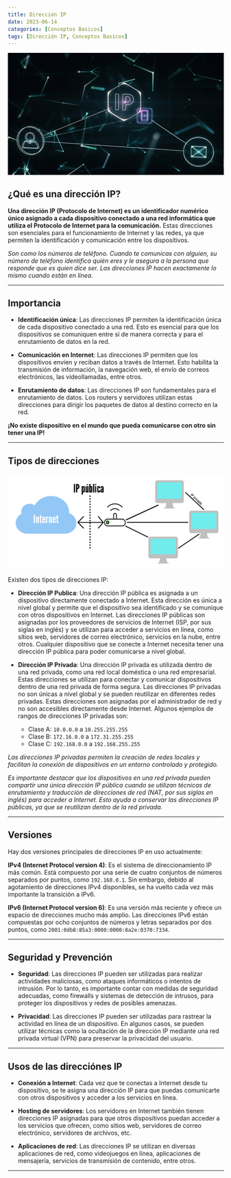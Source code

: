```yaml
---
title: Dirección IP
date: 2023-06-14
categories: [Conceptos Basicos]
tags: [Dirección IP, Conceptos Basicos]
---
```

![](/assets/img/IP/Ip.jpg)
## ¿Qué es una dirección IP?

**Una dirección IP (Protocolo de Internet) es un identificador numérico único asignado a cada dispositivo conectado a una red informática que utiliza el Protocolo de Internet para la comunicación.** Estas direcciones son esenciales para el funcionamiento de Internet y las redes, ya que permiten la identificación y comunicación entre los dispositivos.

*Son como los números de teléfono. Cuando te comunicas con alguien, su número de teléfono identifica quién eres y le asegura a la persona que responde que es quien dice ser. Las direcciones IP hacen exactamente lo mismo cuando están en línea.*

---

## Importancia

- **Identificación única**: Las direcciones IP permiten la identificación única de cada dispositivo conectado a una red. Esto es esencial para que los dispositivos se comuniquen entre sí de manera correcta y para el enrutamiento de datos en la red.

- **Comunicación en Internet**: Las direcciones IP permiten que los dispositivos envíen y reciban datos a través de Internet. Esto habilita la transmisión de información, la navegación web, el envío de correos electrónicos, las videollamadas, entre otros.

- **Enrutamiento de datos**: Las direcciones IP son fundamentales para el enrutamiento de datos. Los routers y servidores utilizan estas direcciones para dirigir los paquetes de datos al destino correcto en la red.

**¡No existe dispositivo en el mundo que pueda comunicarse con otro sin tener una IP!**

---

## Tipos de direcciones

![](/assets/img/IP/IPTypes.jpg)

Existen dos tipos de direcciones IP:

- **Dirección IP Publica**: Una dirección IP pública es asignada a un dispositivo directamente conectado a Internet. Esta dirección es única a nivel global y permite que el dispositivo sea identificado y se comunique con otros dispositivos en Internet. Las direcciones IP públicas son asignadas por los proveedores de servicios de Internet (ISP, por sus siglas en inglés) y se utilizan para acceder a servicios en línea, como sitios web, servidores de correo electrónico, servicios en la nube, entre otros. Cualquier dispositivo que se conecte a Internet necesita tener una dirección IP pública para poder comunicarse a nivel global.

- **Dirección IP Privada**: Una dirección IP privada es utilizada dentro de una red privada, como una red local doméstica o una red empresarial. Estas direcciones se utilizan para conectar y comunicar dispositivos dentro de una red privada de forma segura. Las direcciones IP privadas no son únicas a nivel global y se pueden reutilizar en diferentes redes privadas. Estas direcciones son asignadas por el administrador de red y no son accesibles directamente desde Internet. Algunos ejemplos de rangos de direcciones IP privadas son:
  - Clase A: `10.0.0.0` a `10.255.255.255`
  - Clase B: `172.16.0.0` a `172.31.255.255`
  - Clase C: `192.168.0.0` a `192.168.255.255`

*Las direcciones IP privadas permiten la creación de redes locales y facilitan la conexión de dispositivos en un entorno controlado y protegido.*

*Es importante destacar que los dispositivos en una red privada pueden compartir una única dirección IP pública cuando se utilizan técnicas de enrutamiento y traducción de direcciones de red (NAT, por sus siglas en inglés) para acceder a Internet. Esto ayuda a conservar las direcciones IP públicas, ya que se reutilizan dentro de la red privada.*

---

## Versiones

Hay dos versiones principales de direcciones IP en uso actualmente:

**IPv4 (Internet Protocol version 4)**: Es el sistema de direccionamiento IP más común. Está compuesto por una serie de cuatro conjuntos de números separados por puntos, como `192.168.0.1`. Sin embargo, debido al agotamiento de direcciones IPv4 disponibles, se ha vuelto cada vez más importante la transición a IPv6.

**IPv6 (Internet Protocol version 6)**: Es una versión más reciente y ofrece un espacio de direcciones mucho más amplio. Las direcciones IPv6 están compuestas por ocho conjuntos de números y letras separados por dos puntos, como `2001:0db8:85a3:0000:0000:8a2e:0370:7334`.

---

## Seguridad y Prevención

- **Seguridad**: Las direcciones IP pueden ser utilizadas para realizar actividades maliciosas, como ataques informáticos o intentos de intrusión. Por lo tanto, es importante contar con medidas de seguridad adecuadas, como firewalls y sistemas de detección de intrusos, para proteger los dispositivos y redes de posibles amenazas.

- **Privacidad**: Las direcciones IP pueden ser utilizadas para rastrear la actividad en línea de un dispositivo. En algunos casos, se pueden utilizar técnicas como la ocultación de la dirección IP mediante una red privada virtual (VPN) para preservar la privacidad del usuario.

---

## Usos de las direcciónes IP

- **Conexión a Internet**: Cada vez que te conectas a Internet desde tu dispositivo, se te asigna una dirección IP para que puedas comunicarte con otros dispositivos y acceder a los servicios en línea.

- **Hosting de servidores**: Los servidores en Internet también tienen direcciones IP asignadas para que otros dispositivos puedan acceder a los servicios que ofrecen, como sitios web, servidores de correo electrónico, servidores de archivos, etc.

- **Aplicaciones de red**: Las direcciones IP se utilizan en diversas aplicaciones de red, como videojuegos en línea, aplicaciones de mensajería, servicios de transmisión de contenido, entre otros.

---